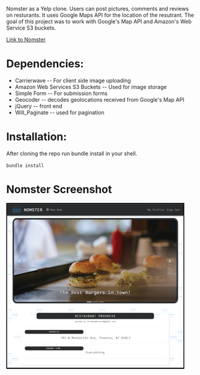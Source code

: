 Nomster as a Yelp clone. Users can post pictures, comments and reviews on resturants. It uses Google Maps API for the location of the resutrant. The goal of this project was to work with Google's Map API and Amazon's Web Service S3 buckets.

[Link to Nomster](https://nomster-devoun-edwards.herokuapp.com/)

# Dependencies: 
  * Carrierwave -- For client side image uploading 
  * Amazon Web Services S3 Buckets -- Used for image storage 
  * Simple Form -- For submission forms 
  * Geocoder -- decodes geolocations received from Google's Map API 
  * jQuery -- front end 
  * Will_Paginate -- used for pagination 
  
  # Installation: 
  After cloning the repo run bundle install in your shell. 
  
  `bundle install`
  
  # Nomster Screenshot 
  
  ![nomster screenshot](https://github.com/THREExPENNYco/nomster/blob/master/nomsterscreenshot.PNG)

